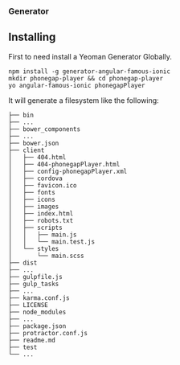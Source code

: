 ###  Generator
## Installing

First to need install a Yeoman Generator Globally. 

    npm install -g generator-angular-famous-ionic
    mkdir phonegap-player && cd phonegap-player
    yo angular-famous-ionic phonegapPlayer

It will generate a filesystem like the following:

    ├── bin
    ├── ...
    ├── bower_components
    ├── ...
    ├── bower.json
    ├── client
    │   ├── 404.html
    │   ├── 404-phonegapPlayer.html
    │   ├── config-phonegapPlayer.xml
    │   ├── cordova
    │   ├── favicon.ico
    │   ├── fonts
    │   ├── icons
    │   ├── images
    │   ├── index.html
    │   ├── robots.txt
    │   ├── scripts
    │   │   ├── main.js
    │   │   └── main.test.js
    │   └── styles
    │       └── main.scss
    ├── dist
    ├── ...
    ├── gulpfile.js
    ├── gulp_tasks
    ├── ...
    ├── karma.conf.js
    ├── LICENSE
    ├── node_modules
    ├── ...
    ├── package.json
    ├── protractor.conf.js
    ├── readme.md
    ├── test
    └── ...